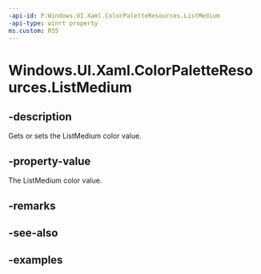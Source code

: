 ```yaml
---
-api-id: P:Windows.UI.Xaml.ColorPaletteResources.ListMedium
-api-type: winrt property
ms.custom: RS5
---
```


<!-- Property syntax.
public IReference<Color> ListMedium { get;  set; }
-->

# Windows.UI.Xaml.ColorPaletteResources.ListMedium

## -description

Gets or sets the ListMedium color value.



## -property-value

The ListMedium color value.

## -remarks

## -see-also

## -examples

